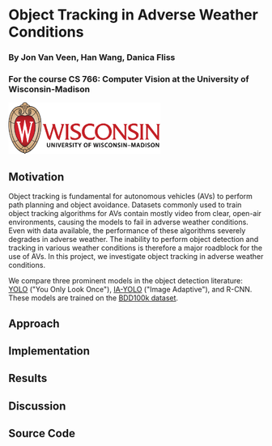 # Object Tracking in Adverse Weather Conditions
### By Jon Van Veen, Han Wang, Danica Fliss
### For the course CS 766: Computer Vision at the University of Wisconsin-Madison
<img src="https://github.com/jonvanveen/Adverse-Weather-Object-Tracking/blob/main/University-of-Wisconsin-Madison-Logo.png" width="300" height="102">

## Motivation
Object tracking is fundamental for autonomous vehicles (AVs) to perform path planning and object avoidance. Datasets commonly used to train object tracking algorithms for AVs contain mostly video from clear, open-air environments, causing the models to fail in adverse weather conditions. Even with data available, the performance of these algorithms severely degrades in adverse weather. The inability to perform object detection and tracking in various weather conditions is therefore a major roadblock for the use of AVs. In this project, we investigate object tracking in adverse weather conditions. 

We compare three prominent models in the object detection literature: [YOLO](https://pjreddie.com/darknet/yolo/) ("You Only Look Once"), [IA-YOLO](https://arxiv.org/abs/2112.08088) ("Image Adaptive"), and R-CNN. These models are trained on the [BDD100k dataset](https://www.bdd100k.com/). 

## Approach

## Implementation

## Results

## Discussion

## Source Code

